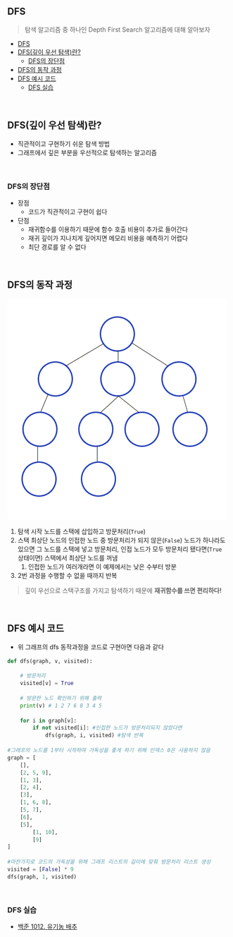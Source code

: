 ## DFS
> 탐색 알고리즘 중 하나인 Depth First Search 알고리즘에 대해 알아보자

<!-- TOC -->

- [DFS](#dfs)
- [DFS(깊이 우선 탐색)란?](#dfs깊이-우선-탐색란)
  - [DFS의 장단점](#dfs의-장단점)
- [DFS의 동작 과정](#dfs의-동작-과정)
- [DFS 예시 코드](#dfs-예시-코드)
  - [DFS 실습](#dfs-실습)

<!-- /TOC -->

<br/>

## DFS(깊이 우선 탐색)란?

- 직관적이고 구현하기 쉬운 탐색 방법
- 그래프에서 깊은 부분을 우선적으로 탐색하는 알고리즘

<br/>

### DFS의 장단점
- 장점
  - 코드가 직관적이고 구현이 쉽다
- 단점
  - 재귀함수를 이용하기 때문에 함수 호출 비용이 추가로 들어간다
  - 재귀 깊이가 지나치게 깊어지면 메모리 비용을 예측하기 어렵다
  - 최단 경로를 알 수 없다

<br/>

## DFS의 동작 과정

![dfs](../image/Depth-First-Search.gif)

1. 탐색 시작 노드를 스택에 삽입하고 방문처리(`True`)
2. 스택 최상단 노드의 인접한 노드 중 방문처리가 되지 않은(`False`) 노드가 하나라도 있으면 
그 노드를 스택에 넣고 방문처리, 인접 노드가 모두 방문처리 됐다면(`True` 상태이면) 스택에서 최상단 노드를 꺼냄
    1. 인접한 노드가 여러개라면 이 예제에서는 낮은 수부터 방분
3. 2번 과정을 수행할 수 없을 때까지 반복

> 깊이 우선으로 스택구조를 가지고 탐색하기 때문에 **재귀함수를 쓰면 편리하다!**

<br/>

## DFS 예시 코드

- 위 그래프의 dfs 동작과정을 코드로 구현아면 다음과 같다

```python
def dfs(graph, v, visited):

    # 방문처리
    visited[v] = True

    # 방문한 노드 확인하기 위해 출력
    print(v) # 1 2 7 6 8 3 4 5

    for i in graph[v]: 
        if not visited[i]: #인접한 노드가 방문처리되지 않았다면
            dfs(graph, i, visited) #탐색 반복

#그래프의 노드를 1부터 시작하여 가독성을 좋게 하기 위해 인덱스 0은 사용하지 않음
graph = [
    [],
    [2, 5, 9],
    [1, 3],
    [2, 4],
    [3],
    [1, 6, 8],
    [5, 7],
    [6],
    [5],
		[1, 10],
		[9]
]

#마찬가지로 코드의 가독성을 위해 그래프 리스트의 길이에 맞춰 방문처리 리스트 생성
visited = [False] * 9 
dfs(graph, 1, visited)
```



<br/>

### DFS 실습
- [백준 1012. 유기농 배추](https://github.com/hyundol2/algorithm/tree/main/%EB%B0%B1%EC%A4%80/Silver/1012.%E2%80%85%EC%9C%A0%EA%B8%B0%EB%86%8D%E2%80%85%EB%B0%B0%EC%B6%94)